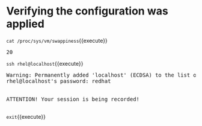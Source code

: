 # Verifying the configuration was applied

`cat /proc/sys/vm/swappiness`{{execute}}

<pre class="file">
20
</pre>

`ssh rhel@localhost`{{execute}}

<pre class="file">
Warning: Permanently added 'localhost' (ECDSA) to the list of known hosts.
rhel@localhost's password: redhat


ATTENTION! Your session is being recorded!

</pre>

`exit`{{execute}}

